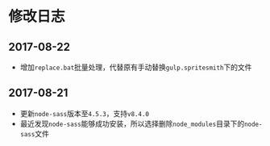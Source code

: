 # 修改日志

## 2017-08-22

- 增加`replace.bat`批量处理，代替原有手动替换`gulp.spritesmith`下的文件

## 2017-08-21

- 更新`node-sass`版本至`4.5.3`，支持`v8.4.0`
- 最近发现`node-sass`能够成功安装，所以选择删除`node_modules`目录下的`node-sass`文件